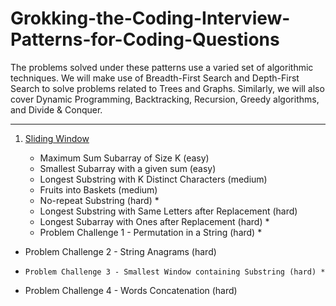 # Grokking-the-Coding-Interview-Patterns-for-Coding-Questions
The problems solved under these patterns use a varied set of algorithmic techniques.
We will make use of Breadth-First Search and Depth-First Search to solve problems related to Trees and Graphs. 
Similarly, we will also cover Dynamic Programming, Backtracking, Recursion, Greedy algorithms, and Divide &amp; Conquer.


------------

1. [Sliding Window](https://github.com/iamvarshith/Grokking-the-Coding-Interview-Patterns-for-Coding-Questions/tree/master/Sliding_window "Sliding Window")
	
   -  Maximum Sum Subarray of Size K (easy)
   -  Smallest Subarray with a given sum (easy)
   - Longest Substring with K Distinct Characters (medium)
   - Fruits into Baskets (medium)
   - No-repeat Substring (hard) *
   - Longest Substring with Same Letters after Replacement (hard)
   - Longest Subarray with Ones after Replacement (hard) *
   -  Problem Challenge 1 - Permutation in a String (hard) *
  - Problem Challenge 2 - String Anagrams (hard)
  -     Problem Challenge 3 - Smallest Window containing Substring (hard) *
  -  Problem Challenge 4 - Words Concatenation (hard)


